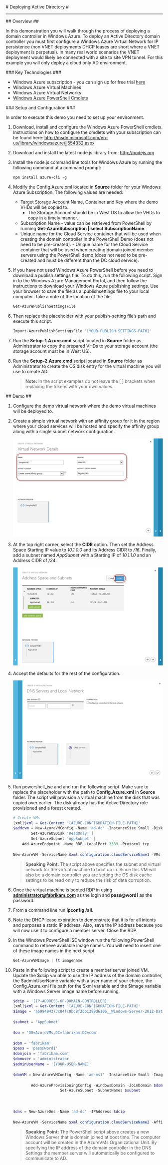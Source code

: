 ﻿<a name="title" />
# Deploying Active Directory #

---
<a name="Overview" />
## Overview ##

In this demonstration you will walk through the process of deploying a domain controller in Windows Azure. To deploy an Active Directory domain controller you must first configure a Windows Azure Virtual Network for IP persistence (non VNET deployments DHCP leases are short where a VNET deployment is perpetual). In many real world scenarios the VNET deployment would likely be connected with a site to site VPN tunnel. For this example you will only deploy a cloud only AD environment. 

<a name="technologies" />
### Key Technologies ###

- Windows Azure subscription - you can sign up for free trial [here][1]
- Windows Azure Virtual Machines 
- Windows Azure Virtual Networks
- [Windows Azure PowerShell Cmdlets][2]

[1]: http://bit.ly/WindowsAzureFreeTrial
[2]: http://go.microsoft.com/?linkid=9811175&clcid=0x409



<a name="setup" />
### Setup and Configuration ###

In order to execute this demo you need to set up your environment.

1. Download, install and configure the Windows Azure PowerShell cmdlets. Instructions on how to configure the cmdlets with your subscription can be found here: http://msdn.microsoft.com/en-us/library/windowsazure/jj554332.aspx

1. Download and install the latest node.js library from: http://nodejs.org 

1. Install the node.js command line tools for Windows Azure by running the following command at a command prompt:

	````PowerShell
	npm install azure-cli -g
	````

1. Modify the Config.Azure.xml located in **Source** folder for your Windows Azure Subscription. The following values are needed:
	- Target Storage Account Name, Container and Key where the demo VHDs will be copied to. 
		- The Storage Account should be in West US to allow the VHDs to copy in a timely manner.
	- Subscription Name - value can be retrieved from PowerShell by running **Get-AzureSubscription | select SubscriptionName**.
	- Unique name for the Cloud Service container that will be used when creating the domain controller in the PowerShell Demo (does not need to be pre-created).	- Unique name for the Cloud Service container that will be used when creating domain joined member servers using the PowerShell demo (does not need to be pre-created and must be different than the DC cloud service).

1. If you have not used Windows Azure PowerShell before you need to download a publish settings file. To do this, run the following script. Sign in to the Windows Azure Management Portal, and then follow the instructions to download your Windows Azure publishing settings. Use your browser to save the file as a .publishsettings file to your local computer. Take a note of the location of the file.

	````PowerShell
	Get-AzurePublishSettingsFile
	````

1. Then replace the placeholder with your publish-setting file’s path and execute this script.

	````PowerShell
	Import-AzurePublishSettingsFile '[YOUR-PUBLISH-SETTINGS-PATH]'   
	````

1. Run the **Setup-1.Azure.cmd** script located in **Source** folder as Administrator to copy the prepared VHDs to your storage account (the storage account must be in West US).

1.  Run the **Setup-2.Azure.cmd** script located in **Source** folder as Administrator to create the OS disk entry for the virtual machine you will use to create AD.

	> **Note:** In the script examples do not leave the [ ] brackets when replacing the tokens with your own values.


<a name="Demo" />
## Demo ##

1. Configure the demo virtual network where the demo virtual machines will be deployed to. 

1. Create a simple virtual network with an affinity group for it in the region where your cloud services will be hosted and specify the affinity group along with a single subnet network configuration.

	![simple-vnet](Images/simple-vnet.png?raw=true)

1. At the top right corner, select the **CIDR** option. Then set the Address Space Starting IP value to _10.1.0.0_ and its Address CIDR to _/16_. Finally, add a subnet named _AppSubnet_ with a Starting IP of _10.1.1.0_ and an Address CIDR of _/24_.

	![simple-vnet-2](Images/simple-vnet-2.png?raw=true)

1. Accept the defaults for the rest of the configuration.

	![simple-vnet-3](Images/simple-vnet-3.png?raw=true)

1. Run powershell_ise and and run the following script. Make sure to replace the placeholder with the path to **Config.Azure.xml** in **Source** folder. The script will provision a virtual machine from the disk that was copied over earlier. The disk already has the Active Directory role provisioned and a forest created.

	````PowerShell
	# Create VMs
	[xml]$xml = Get-Content '[AZURE-CONFIGURATION-FILE-PATH]'
	$addcvm = New-AzureVMConfig -Name 'ad-dc' -InstanceSize Small -DiskName 'ad-dcosdisk' |
          	Set-AzureOSDisk 'ReadOnly' |
          	Set-AzureSubnet 'AppSubnet' | 
  	  	Add-AzureEndpoint -Name RDP -LocalPort 3389 -Protocol tcp 
	
	New-AzureVM -ServiceName $xml.configuration.cloudServiceName1 -VMs $addcvm -AffinityGroup 'MyVNETAG' -VNETName 'SimpleVNET'
	
	````
	
	> **Speaking Point:** The script above specifies the subnet and virtual network for the virtual machine to boot up in. Since this VM will also be a domain controller you are setting the OS disk cache settings to be read only to reduce the risk of data corruption.

1. Once the virtual machine is booted RDP in using **administrator@fabrikam.com** as the login and **pass@word1** as the password.

1. From a command line run **ipconfig /all**.

1. Note the DHCP lease expiration to demonstrate that it is for all intents and purposes a static IP address. Also, save the IP address because you will now use it to configure a member server. Close the RDP.

1. In the Windows PowerShell ISE window run the following PowerShell command to retrieve available image names. You will need to insert one of these image names in the next script.

	````PowerShell
	Get-AzureVMImage | ft imagename
	````

1. Paste in the following script to create a member server joined VM. Update the $dcip variable to use the IP address of the domain controller, the $adminUserName variable with a user name of your choice, the Config.Azure.xml file path for the $xml variable and the $image variable with a Windows Server image name before running.

	````PowerShell
	$dcip = '[IP-ADDRESS-OF-DOMAIN-CONTROLLER]'
	[xml]$xml = Get-Content '[AZURE-CONFIGURATION-FILE-PATH]'
	$image = 'a699494373c04fc0bc8f2bb1389d6106__Windows-Server-2012-Datacenter-201302.01-en.us-30GB.vhd'

	$subnet = 'AppSubnet'

	$ou = 'OU=AzureVMs,DC=fabrikam,DC=com'

	$dom = 'fabrikam'
	$pass = 'pass@word1'
	$domjoin = 'fabrikam.com'
	$domuser = 'administrator'
	$adminUserName = '[YOUR-USER-NAME]'

	$domVM = New-AzureVMConfig -Name 'ad-ms1' -InstanceSize Small -ImageName $image |      
		
			Add-AzureProvisioningConfig -WindowsDomain -JoinDomain $domjoin -Domain $dom -DomainPassword $pass -AdminUserName $adminUserName -Password $pass -DomainUserName $domuser -MachineObjectOU $ou |
						 Set-AzureSubnet -SubnetNames $subnet



	$dns = New-AzureDns -Name 'ad-dc' -IPAddress $dcip
		  
	New-AzureVM -ServiceName $xml.configuration.cloudServiceName2 -AffinityGroup 'MyVNETAG' -VNetName 'SimpleVNET' -DnsSettings $dns -VMs $domVM

	````

	> **Speaking Point:** The PowerShell script above creates a new Windows Server that is domain joined at boot time. The computer account will be created in the AzureVMs Organizational Unit. By specifying the IP address of the domain controller in the DNS Settings the member server will automatically be configured to communicate to AD. 

